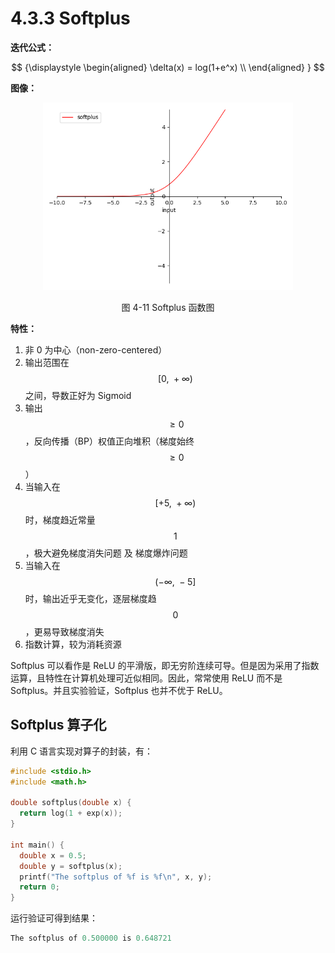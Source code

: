 
# 4.3.3 Softplus

**迭代公式：**

$$
{\displaystyle 
 \begin{aligned}
   \delta(x) = log(1+e^x) \\
 \end{aligned}
}
$$

**图像：**

<center>
<figure>
   <img  
      width = "400" height = "300"
      src="../../Pictures/Softplus.png" alt="">
    <figcaption>
      <p>图 4-11 Softplus 函数图</p>
   </figcaption>
</figure>
</center>

**特性：**

1. 非 0 为中心（non-zero-centered）
2. 输出范围在 $$[0,\ +\infty)$$ 之间，导数正好为 Sigmoid 
3. 输出 $$\ge 0$$ ，反向传播（BP）权值正向堆积（梯度始终 $$\ge 0$$ ）
4. 当输入在 $$[+5,\ +\infty)$$ 时，梯度趋近常量 $$1$$ ，极大避免梯度消失问题 及 梯度爆炸问题
5. 当输入在 $$(-\infty,\ -5]$$ 时，输出近乎无变化，逐层梯度趋 $$0$$ ，更易导致梯度消失
6. 指数计算，较为消耗资源

Softplus 可以看作是 ReLU 的平滑版，即无穷阶连续可导。但是因为采用了指数运算，且特性在计算机处理可近似相同。因此，常常使用 ReLU 而不是 Softplus。并且实验验证，Softplus 也并不优于 ReLU。

## **Softplus 算子化**

利用 C 语言实现对算子的封装，有：

```C
#include <stdio.h>
#include <math.h>

double softplus(double x) {
  return log(1 + exp(x));
}

int main() {
  double x = 0.5;
  double y = softplus(x);
  printf("The softplus of %f is %f\n", x, y);
  return 0;
}
```

运行验证可得到结果：

```C
The softplus of 0.500000 is 0.648721
```


[ref]: References_4.md